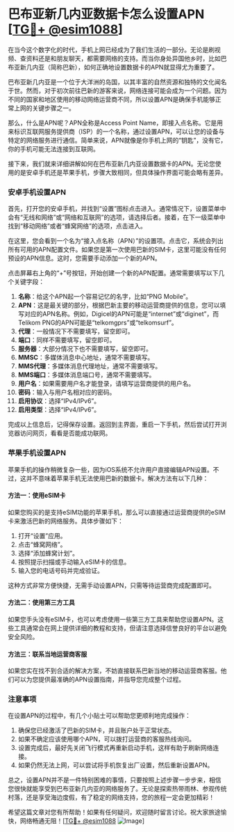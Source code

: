 # 巴布亚新几内亚数据卡怎么设置APN [[TG💪+ @esim1088](https://t.me/s/esim1088)]

在当今这个数字化的时代，手机上网已经成为了我们生活的一部分。无论是刷视频、查资料还是和朋友聊天，都需要网络的支持。而当你身处异国他乡时，比如巴布亚新几内亚（简称巴新），如何正确地设置数据卡的APN就显得尤为重要了。

巴布亚新几内亚是一个位于大洋洲的岛国，以其丰富的自然资源和独特的文化闻名于世。然而，对于初次前往巴新的游客来说，网络连接可能会成为一个问题。因为不同的国家和地区使用的移动网络运营商不同，所以设置APN是确保手机能够正常上网的关键步骤之一。

那么，什么是APN呢？APN全称是Access Point Name，即接入点名称。它是用来标识互联网服务提供商（ISP）的一个名称，通过设置APN，可以让您的设备与特定的网络服务进行通信。简单来说，APN就像是你手机上网的“钥匙”，没有它，你的手机可能无法连接到互联网。

接下来，我们就来详细讲解如何在巴布亚新几内亚设置数据卡的APN。无论您使用的是安卓手机还是苹果手机，步骤大致相同，但具体操作界面可能会略有差异。

### **安卓手机设置APN**

首先，打开您的安卓手机，并找到“设置”图标点击进入。通常情况下，设置菜单中会有“无线和网络”或“网络和互联网”的选项，请选择后者。接着，在下一级菜单中找到“移动网络”或者“蜂窝网络”的选项，点击进入。

在这里，您会看到一个名为“接入点名称（APN）”的设置项。点击它，系统会列出所有可用的APN配置文件。如果您是第一次使用巴新的SIM卡，这里可能没有任何预设的APN信息。这时，您需要手动添加一个新的APN。

点击屏幕右上角的“+”号按钮，开始创建一个新的APN配置。通常需要填写以下几个关键字段：

1. **名称**：给这个APN起一个容易记忆的名字，比如“PNG Mobile”。
2. **APN**：这是最关键的部分，根据巴新主要的移动运营商提供的信息，您可以填写对应的APN名称。例如，Digicel的APN可能是“internet”或“diginet”，而Telikom PNG的APN可能是“telkomgprs”或“telkomsurf”。
3. **代理**：一般情况下不需要填写，留空即可。
4. **端口**：同样不需要填写，留空即可。
5. **服务器**：大部分情况下也不需要填写，留空即可。
6. **MMSC**：多媒体消息中心地址，通常不需要填写。
7. **MMS代理**：多媒体消息代理地址，通常不需要填写。
8. **MMS端口**：多媒体消息端口号，通常不需要填写。
9. **用户名**：如果需要用户名才能登录，请填写运营商提供的用户名。
10. **密码**：输入与用户名相对应的密码。
11. **启用协议**：选择“IPv4/IPv6”。
12. **启用类型**：选择“IPv4/IPv6”。

完成以上信息后，记得保存设置。返回到主界面，重启一下手机，然后尝试打开浏览器访问网页，看看是否能成功联网。

### **苹果手机设置APN**

苹果手机的操作稍微复杂一些，因为iOS系统不允许用户直接编辑APN设置。不过，这并不意味着苹果手机无法使用巴新的数据卡。解决方法有以下几种：

#### 方法一：使用eSIM卡
如果您购买的是支持eSIM功能的苹果手机，那么可以直接通过运营商提供的eSIM卡来激活巴新的网络服务。具体步骤如下：
1. 打开“设置”应用。
2. 点击“蜂窝网络”。
3. 选择“添加蜂窝计划”。
4. 按照提示扫描或手动输入eSIM卡的信息。
5. 输入您的电话号码并完成验证。

这种方式非常方便快捷，无需手动设置APN，只需等待运营商完成配置即可。

#### 方法二：使用第三方工具
如果您手头没有eSIM卡，也可以考虑使用一些第三方工具来帮助您设置APN。这些工具通常会在网上提供详细的教程和支持，但请注意选择信誉良好的平台以避免安全风险。

#### 方法三：联系当地运营商客服
如果您实在找不到合适的解决方案，不妨直接联系巴新当地的移动运营商客服。他们可以为您提供最准确的APN设置指南，并指导您完成整个过程。

### **注意事项**
在设置APN的过程中，有几个小贴士可以帮助您更顺利地完成操作：
1. 确保您已经激活了巴新的SIM卡，并且账户处于正常状态。
2. 如果不确定应该使用哪个APN，可以拨打运营商的客服热线询问。
3. 设置完成后，最好先关闭飞行模式再重新启动手机，这样有助于刷新网络连接。
4. 如果仍然无法上网，可以尝试将手机恢复出厂设置，然后重新设置APN。

总之，设置APN并不是一件特别困难的事情，只要按照上述步骤一步步来，相信您很快就能享受到巴布亚新几内亚的网络服务了。无论是探索热带雨林、参观传统村落，还是享受海边度假，有了稳定的网络支持，您的旅程一定会更加精彩！

希望这篇文章对您有所帮助！如果有任何疑问，欢迎随时留言讨论。祝大家旅途愉快，网络畅通无阻！[[TG💪+ @esim1088](https://t.me/s/esim1088) ![Image](https://i.postimg.cc/4NQfJmqS/Snipaste-2025-05-13-00-14-12.png)]
